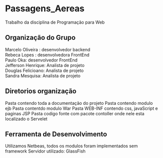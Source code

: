 # Passagens_Aereas
Trabalho da disciplina de Programação para Web

## Organização do Grupo

Marcelo Oliveira : desenvolvedor backend<br/>
Rebeca Lopes : desenvolvedora FrontEnd<br/>
Paulo Oka: desenvolvedor FrontEnd<br/>
Jefferson Henrique: Analista de projeto<br/>
Douglas Felicioano: Analista de projeto<br/>
Sandra Mesquisa: Analista de projeto<br/>

## Diretorios organização

Pasta contendo toda a documentação do projeto
Pasta contendo modulo ejb
Pasta contentdo modulo War
Pasta WEB-INF contendo css, javaScript e paginas JSP
Pasta codigo fonte com pacote contoller onde nele esta localizado o Servelet

## Ferramenta de Desenvolvimento

Utilizamos Netbeas, todos os modulos foram implementados sem framework
Servidor utilizado: GlassFish

